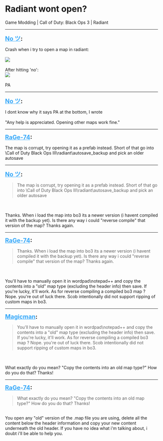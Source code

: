 # Radiant wont open?
Game Modding | Call of Duty: Black Ops 3 | Radiant

---
<strong style="font-size: 1.4em;"><span style="text-decoration: underline;text-decoration-color: #34a7f9;"><span style="color:#34a7f9;">No ツ</span></span>:</strong>

<p>Crash when i try to open a map in radiant:<br /><br /><img style="max-width: 500px;" src="{{ '/wiki/threads/assets/a.927.jpg' | relative_url }}"><br /><br />After hitting &#39;no&#39;:<br /><img style="max-width: 500px;" src="{{ '/wiki/threads/assets/a.928.jpg' | relative_url }}"><br /><br />PA</p>

---
<strong style="font-size: 1.4em;"><span style="text-decoration: underline;text-decoration-color: #34a7f9;"><span style="color:#34a7f9;">No ツ</span></span>:</strong>

<p>I dont know why it says PA at the bottom, I wrote<br /><br />&quot;Any help is appreciated. Opening other maps work fine.&quot;</p>

---
<strong style="font-size: 1.4em;"><span style="text-decoration: underline;text-decoration-color: #34a7f9;"><span style="color:#34a7f9;">RaGe-74</span></span>:</strong>

<p>The map is corrupt, try opening it as a prefab instead. Short of that go into \Call of Duty Black Ops III\radiant\autosave_backup and pick an older autosave</p>

---
<strong style="font-size: 1.4em;"><span style="text-decoration: underline;text-decoration-color: #34a7f9;"><span style="color:#34a7f9;">No ツ</span></span>:</strong>

<p><blockquote>The map is corrupt, try opening it as a prefab instead. Short of that go into \Call of Duty Black Ops III\radiant\autosave_backup and pick an older autosave<br /></blockquote><br /><br />Thanks. When i load the map into bo3 its a newer version (i havent compiled it with the backup yet). Is there any way i could &quot;reverse compile&quot; that version of the map? Thanks again.</p>

---
<strong style="font-size: 1.4em;"><span style="text-decoration: underline;text-decoration-color: #34a7f9;"><span style="color:#34a7f9;">RaGe-74</span></span>:</strong>

<p><blockquote>Thanks. When i load the map into bo3 its a newer version (i havent compiled it with the backup yet). Is there any way i could &quot;reverse compile&quot; that version of the map? Thanks again.<br /></blockquote><br /><br />You&#39;ll have to manually open it in wordpad\notepad++ and copy the contents into a &quot;old&quot; map type  (excluding the header info) then save. If you&#39;re lucky, it&#39;ll work. As for reverse compiling a compiled bo3 map ? Nope. you&#39;re out of luck there. Scob intentionally did not support ripping of custom maps in bo3.</p>

---
<strong style="font-size: 1.4em;"><span style="text-decoration: underline;text-decoration-color: #34a7f9;"><span style="color:#34a7f9;">Magicman</span></span>:</strong>

<p><blockquote>You&#39;ll have to manually open it in wordpad\notepad++ and copy the contents into a &quot;old&quot; map type  (excluding the header info) then save. If you&#39;re lucky, it&#39;ll work. As for reverse compiling a compiled bo3 map ? Nope. you&#39;re out of luck there. Scob intentionally did not support ripping of custom maps in bo3.<br /></blockquote><br /><br />What exactly do you mean? &quot;Copy the contents into an old map type?&quot; How do you do that? Thanks!</p>

---
<strong style="font-size: 1.4em;"><span style="text-decoration: underline;text-decoration-color: #34a7f9;"><span style="color:#34a7f9;">RaGe-74</span></span>:</strong>

<p><blockquote>What exactly do you mean? &quot;Copy the contents into an old map type?&quot; How do you do that? Thanks!<br /></blockquote><br />You open any &quot;old&quot; version of the .map file you are using, delete all the content below the header information and copy your new content underneath the old header. If you have no idea what i&#39;m talking about, i doubt i&#39;ll be able to help you.</p>
